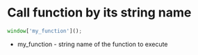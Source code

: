 # Call function by its string name

```javascript
window['my_function']();
```

- my_function - string name of the function to execute
